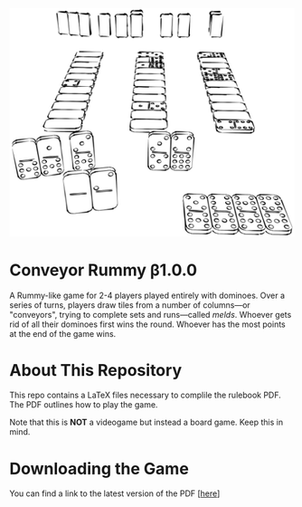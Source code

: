 ![Picture](graphics/dominoes-gameplay.png)

# Conveyor Rummy &beta;1.0.0
A Rummy-like game for 2-4 players played entirely with dominoes.
Over a series of turns, players draw tiles from a number of columns&mdash;or "conveyors", trying to complete sets and runs&mdash;called _melds_.
Whoever gets rid of all their dominoes first wins the round. 
Whoever has the most points at the end of the game wins.

# About This Repository
This repo contains a LaTeX files necessary to complile the rulebook PDF.
The PDF outlines how to play the game.

Note that this is **NOT** a videogame but instead a board game. Keep this in mind.

# Downloading the Game
You can find a link to the latest version of the PDF [[here](https://github.com/ElectricCoffee/Conveyor-Rummy/releases)]